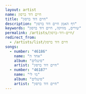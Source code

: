 ```yaml
---
layout: artist
name: חיים דוד ברסון
title: "חיים דוד ברסון"
description: "דף האמן חיים דוד ברסון"
keywords: "שירים, מוזיקה, חיים דוד ברסון"
permalink: /artists/חיים-דוד-ברסון/
redirect_from:
  - /artists/list/חיים דוד ברסון
songs:
  - number: "46186"
    name: "אחד ה"
    album: "סינגלים"
    artist: "חיים דוד ברסון"
  - number: "46187"
    name: "מי לי"
    album: "סינגלים"
    artist: "חיים דוד ברסון"
---
```

